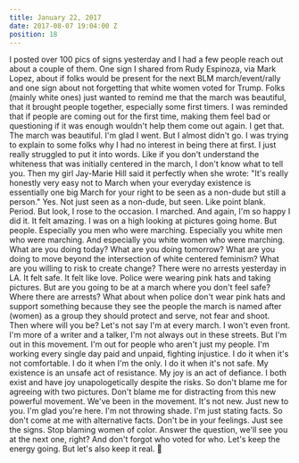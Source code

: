 ```yaml
---
title: January 22, 2017
date: 2017-08-07 19:04:00 Z
position: 18
---
```


I posted over 100 pics of signs yesterday and I had a few people reach out about a couple of them. One sign I shared from Rudy Espinoza, via Mark Lopez, about if folks would be present for the next BLM march/event/rally and one sign about not forgetting that white women voted for Trump. Folks (mainly white ones) just wanted to remind me that the march was beautiful, that it brought people together, especially some first timers. I was reminded that if people are coming out for the first time, making them feel bad or questioning if it was enough wouldn't help them come out again. I get that. The march was beautiful. I'm glad I went.
But I almost didn't go. I was trying to explain to some folks why I had no interest in being there at first. I just really struggled to put it into words. Like if you don't understand the whiteness that was initially centered in the march, I don't know what to tell you. Then my girl Jay-Marie Hill said it perfectly when she wrote: "It's really honestly very easy not to March when your everyday existence is essentially one big March for your right to be seen as a non-dude but still a person." Yes.
Not just seen as a non-dude, but seen. Like point blank. Period. But look, I rose to the occasion. I marched. And again, I'm so happy I did it. It felt amazing. I was on a high looking at pictures going home. But people. Especially you men who were marching. Especially you white men who were marching. And especially you white women who were marching. What are you doing today? What are you doing tomorrow? What are you doing to move beyond the intersection of white centered feminism? What are you willing to risk to create change? There were no arrests yesterday in LA. It felt safe. It felt like love. Police were wearing pink hats and taking pictures. But are you going to be at a march where you don't feel safe? Where there are arrests? What about when police don't wear pink hats and support something because they see the people the march is named after (women) as a group they should protect and serve, not fear and shoot. Then where will you be?
Let's not say I'm at every march. I won't even front. I'm more of a writer and a talker, I'm not always out in these streets. But I'm out in this movement. I'm out for people who aren't just my people. I'm working every single day paid and unpaid, fighting injustice. I do it when it's not comfortable. I do it when I'm the only. I do it when it's not safe. My existence is an unsafe act of resistance. My joy is an act of defiance. I both exist and have joy unapologetically despite the risks.
So don't blame me for agreeing with two pictures. Don't blame me for distracting from this new powerful movement. We've been in the movement. It's not new. Just new to you. I'm glad you're here. I'm not throwing shade. I'm just stating facts. So don't come at me with alternative facts. Don't be in your feelings. Just see the signs. Stop blaming women of color. Answer the question, we'll see you at the next one, right? And don't forgot who voted for who. Let's keep the energy going. But let's also keep it real.
